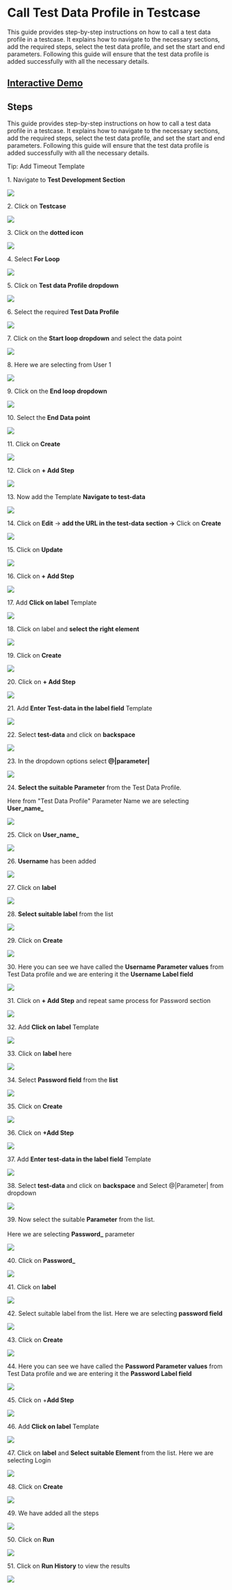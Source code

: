 # Call Test Data Profile in Testcase


This guide provides step-by-step instructions on how to call a test data profile in a testcase. It explains how to navigate to the necessary sections, add the required steps, select the test data profile, and set the start and end parameters. Following this guide will ensure that the test data profile is added successfully with all the necessary details.

## [Interactive Demo](https://app.storylane.io/share/bmkvldfnx4fh)

## Steps

This guide provides step-by-step instructions on how to call a test data profile in a testcase. It explains how to navigate to the necessary sections, add the required steps, select the test data profile, and set the start and end parameters. Following this guide will ensure that the test data profile is added successfully with all the necessary details.

Tip: Add Timeout Template


1\. Navigate to **Test Development Section**

![](https://ajeuwbhvhr.cloudimg.io/colony-recorder.s3.amazonaws.com/files/2024-03-04/ffbc9a87-d1f1-46b0-8442-d61f02bbf0ff/ascreenshot.jpeg?tl_px=0,0&br_px=1075,600&force_format=png&wat_scale=95&wat=1&wat_opacity=0.7&wat_gravity=northwest&wat_url=https://colony-recorder.s3.us-west-1.amazonaws.com/images/watermarks/FB923C_standard.png&wat_pad=0,226)


2\. Click on **Testcase**

![](https://ajeuwbhvhr.cloudimg.io/colony-recorder.s3.amazonaws.com/files/2024-03-04/7adb7676-617d-4a63-89d4-d4ab0624b780/ascreenshot.jpeg?tl_px=335,0&br_px=1410,600&force_format=png&wat_scale=95&wat=1&wat_opacity=0.7&wat_gravity=northwest&wat_url=https://colony-recorder.s3.us-west-1.amazonaws.com/images/watermarks/FB923C_standard.png&wat_pad=502,213)


3\. Click on the **dotted icon**

![](https://ajeuwbhvhr.cloudimg.io/colony-recorder.s3.amazonaws.com/files/2024-04-30/d24cd0df-7775-4f25-b322-d09783cc055f/ascreenshot.jpeg?tl_px=0,0&br_px=1075,600&force_format=png&wat_scale=95&wat=1&wat_opacity=0.7&wat_gravity=northwest&wat_url=https://colony-recorder.s3.us-west-1.amazonaws.com/images/watermarks/FB923C_standard.png&wat_pad=60,233)


4\. Select **For Loop**

![](https://ajeuwbhvhr.cloudimg.io/colony-recorder.s3.amazonaws.com/files/2024-04-30/7482f664-8f2e-4250-aa4c-6bf278128f81/ascreenshot.jpeg?tl_px=0,126&br_px=1075,727&force_format=png&wat_scale=95&wat=1&wat_opacity=0.7&wat_gravity=northwest&wat_url=https://colony-recorder.s3.us-west-1.amazonaws.com/images/watermarks/FB923C_standard.png&wat_pad=147,265)


5\. Click on **Test data Profile dropdown**

![](https://ajeuwbhvhr.cloudimg.io/colony-recorder.s3.amazonaws.com/files/2024-04-30/b8f56a13-b2e5-4912-bfda-616f0d14a6e1/ascreenshot.jpeg?tl_px=2,0&br_px=1077,600&force_format=png&wat_scale=95&wat=1&wat_opacity=0.7&wat_gravity=northwest&wat_url=https://colony-recorder.s3.us-west-1.amazonaws.com/images/watermarks/FB923C_standard.png&wat_pad=502,245)


6\. Select the required **Test Data Profile**

![](https://ajeuwbhvhr.cloudimg.io/colony-recorder.s3.amazonaws.com/files/2024-04-30/0b8ce760-4f10-4e63-9efc-4259d5741d80/ascreenshot.jpeg?tl_px=0,64&br_px=1075,665&force_format=png&wat_scale=95&wat=1&wat_opacity=0.7&wat_gravity=northwest&wat_url=https://colony-recorder.s3.us-west-1.amazonaws.com/images/watermarks/FB923C_standard.png&wat_pad=416,265)


7\. Click on the **Start loop dropdown** and select the data point

![](https://ajeuwbhvhr.cloudimg.io/colony-recorder.s3.amazonaws.com/files/2024-04-30/405baf60-788a-4ce5-94a2-2acefddfb29b/ascreenshot.jpeg?tl_px=455,0&br_px=1530,600&force_format=png&wat_scale=95&wat=1&wat_opacity=0.7&wat_gravity=northwest&wat_url=https://colony-recorder.s3.us-west-1.amazonaws.com/images/watermarks/FB923C_standard.png&wat_pad=502,231)


8\. Here we are selecting from User 1

![](https://ajeuwbhvhr.cloudimg.io/colony-recorder.s3.amazonaws.com/files/2024-04-30/cf5531bc-3fd0-4ea2-9239-445162b19f3a/ascreenshot.jpeg?tl_px=238,74&br_px=1313,675&force_format=png&wat_scale=95&wat=1&wat_opacity=0.7&wat_gravity=northwest&wat_url=https://colony-recorder.s3.us-west-1.amazonaws.com/images/watermarks/FB923C_standard.png&wat_pad=502,265)


9\. Click on the **End loop dropdown**

![](https://ajeuwbhvhr.cloudimg.io/colony-recorder.s3.amazonaws.com/files/2024-04-30/56a1475f-b0ce-4ea5-a5f1-a66ddc8dca40/ascreenshot.jpeg?tl_px=844,0&br_px=1920,600&force_format=png&wat_scale=95&wat=1&wat_opacity=0.7&wat_gravity=northwest&wat_url=https://colony-recorder.s3.us-west-1.amazonaws.com/images/watermarks/FB923C_standard.png&wat_pad=538,235)


10\. Select the **End Data point**

![](https://ajeuwbhvhr.cloudimg.io/colony-recorder.s3.amazonaws.com/files/2024-04-30/60f8d04d-eafd-4642-b340-e5b84164b509/ascreenshot.jpeg?tl_px=665,124&br_px=1740,725&force_format=png&wat_scale=95&wat=1&wat_opacity=0.7&wat_gravity=northwest&wat_url=https://colony-recorder.s3.us-west-1.amazonaws.com/images/watermarks/FB923C_standard.png&wat_pad=502,265)


11\. Click on **Create**

![](https://ajeuwbhvhr.cloudimg.io/colony-recorder.s3.amazonaws.com/files/2024-04-30/048a183f-76ef-4078-84d8-b9d29c572c5c/ascreenshot.jpeg?tl_px=844,44&br_px=1920,645&force_format=png&wat_scale=95&wat=1&wat_opacity=0.7&wat_gravity=northwest&wat_url=https://colony-recorder.s3.us-west-1.amazonaws.com/images/watermarks/FB923C_standard.png&wat_pad=963,265)


12\. Click on **+ Add Step**

![](https://ajeuwbhvhr.cloudimg.io/colony-recorder.s3.amazonaws.com/files/2024-04-30/5fa0560f-3366-4303-82d7-2eb61cd19ead/ascreenshot.jpeg?tl_px=135,0&br_px=1854,912&force_format=png&width=1120.0&wat=1&wat_opacity=0.7&wat_gravity=northwest&wat_url=https://colony-recorder.s3.us-west-1.amazonaws.com/images/watermarks/FB923C_standard.png&wat_pad=524,163)


13\. Now add the Template **Navigate to test-data**

![](https://ajeuwbhvhr.cloudimg.io/colony-recorder.s3.amazonaws.com/files/2024-04-30/8befc4dc-bdc3-4982-a403-1a29cfe78508/ascreenshot.jpeg?tl_px=141,65&br_px=1518,834&force_format=png&width=1120.0&wat=1&wat_opacity=0.7&wat_gravity=northwest&wat_url=https://colony-recorder.s3.us-west-1.amazonaws.com/images/watermarks/FB923C_standard.png&wat_pad=524,277)


14\. Click on **Edit** -&gt; **add the URL in the test-data section -&gt;** Click on **Create**

![](https://ajeuwbhvhr.cloudimg.io/colony-recorder.s3.amazonaws.com/files/2024-04-30/3bff269e-a340-4d1c-9bf2-18ce42cb9b01/ascreenshot.jpeg?tl_px=0,0&br_px=1920,912&force_format=png&width=1120.0&wat=1&wat_opacity=0.7&wat_gravity=northwest&wat_url=https://colony-recorder.s3.us-west-1.amazonaws.com/images/watermarks/FB923C_standard.png&wat_pad=865,215)


15\. Click on **Update**

![](https://ajeuwbhvhr.cloudimg.io/colony-recorder.s3.amazonaws.com/files/2024-04-30/c05edf6b-a6fb-4cf4-99ec-420e2d0fdeb7/ascreenshot.jpeg?tl_px=844,140&br_px=1920,741&force_format=png&wat_scale=95&wat=1&wat_opacity=0.7&wat_gravity=northwest&wat_url=https://colony-recorder.s3.us-west-1.amazonaws.com/images/watermarks/FB923C_standard.png&wat_pad=905,265)


16\. Click on **+ Add Step**

![](https://ajeuwbhvhr.cloudimg.io/colony-recorder.s3.amazonaws.com/files/2024-04-30/e163008b-7148-4eed-8488-6aa79d737251/ascreenshot.jpeg?tl_px=452,75&br_px=1527,676&force_format=png&wat_scale=95&wat=1&wat_opacity=0.7&wat_gravity=northwest&wat_url=https://colony-recorder.s3.us-west-1.amazonaws.com/images/watermarks/FB923C_standard.png&wat_pad=502,265)


17\. Add **Click on label** Template

![](https://ajeuwbhvhr.cloudimg.io/colony-recorder.s3.amazonaws.com/files/2024-04-30/5515f07a-ff4e-445c-a9f9-8dcdf71d5f07/ascreenshot.jpeg?tl_px=0,119&br_px=1075,720&force_format=png&wat_scale=95&wat=1&wat_opacity=0.7&wat_gravity=northwest&wat_url=https://colony-recorder.s3.us-west-1.amazonaws.com/images/watermarks/FB923C_standard.png&wat_pad=241,265)


18\. Click on label and **select the right element**

![](https://ajeuwbhvhr.cloudimg.io/colony-recorder.s3.amazonaws.com/files/2024-04-30/9f333b77-3039-497b-8100-2001e2b72be0/ascreenshot.jpeg?tl_px=844,137&br_px=1920,738&force_format=png&wat_scale=95&wat=1&wat_opacity=0.7&wat_gravity=northwest&wat_url=https://colony-recorder.s3.us-west-1.amazonaws.com/images/watermarks/FB923C_standard.png&wat_pad=576,265)


19\. Click on **Create**

![](https://ajeuwbhvhr.cloudimg.io/colony-recorder.s3.amazonaws.com/files/2024-04-30/5d08776a-a717-43ef-a3ed-5b7345310abf/ascreenshot.jpeg?tl_px=0,0&br_px=1920,912&force_format=png&width=1120.0&wat=1&wat_opacity=0.7&wat_gravity=northwest&wat_url=https://colony-recorder.s3.us-west-1.amazonaws.com/images/watermarks/FB923C_standard.png&wat_pad=1002,424)


20\. Click on **+ Add Step**

![](https://ajeuwbhvhr.cloudimg.io/colony-recorder.s3.amazonaws.com/files/2024-04-30/0439bef7-0de9-4d81-9bd5-0f94a52ebcfd/ascreenshot.jpeg?tl_px=478,142&br_px=1553,743&force_format=png&wat_scale=95&wat=1&wat_opacity=0.7&wat_gravity=northwest&wat_url=https://colony-recorder.s3.us-west-1.amazonaws.com/images/watermarks/FB923C_standard.png&wat_pad=502,265)


21\. Add **Enter Test-data in the label field** Template

![](https://ajeuwbhvhr.cloudimg.io/colony-recorder.s3.amazonaws.com/files/2024-04-30/5e55e9e6-521a-42a4-adb5-9f6e4e6f6d5c/ascreenshot.jpeg?tl_px=0,301&br_px=1075,902&force_format=png&wat_scale=95&wat=1&wat_opacity=0.7&wat_gravity=northwest&wat_url=https://colony-recorder.s3.us-west-1.amazonaws.com/images/watermarks/FB923C_standard.png&wat_pad=257,265)


22\. Select **test-data** and click on **backspace**

![](https://ajeuwbhvhr.cloudimg.io/colony-recorder.s3.amazonaws.com/files/2024-04-30/41498c1c-92c4-4d8e-bbb2-eaa93f4bb326/ascreenshot.jpeg?tl_px=0,185&br_px=1075,786&force_format=png&wat_scale=95&wat=1&wat_opacity=0.7&wat_gravity=northwest&wat_url=https://colony-recorder.s3.us-west-1.amazonaws.com/images/watermarks/FB923C_standard.png&wat_pad=210,265)


23\. In the dropdown options select **@|parameter|**

![](https://ajeuwbhvhr.cloudimg.io/colony-recorder.s3.amazonaws.com/files/2024-04-30/431856e0-2a2e-4c86-9a74-c4a5c79b60f7/ascreenshot.jpeg?tl_px=0,311&br_px=1075,912&force_format=png&wat_scale=95&wat=1&wat_opacity=0.7&wat_gravity=northwest&wat_url=https://colony-recorder.s3.us-west-1.amazonaws.com/images/watermarks/FB923C_standard.png&wat_pad=237,302)


24\. **Select the suitable Parameter** from the Test Data Profile.

Here from "Test Data Profile" Parameter Name we are selecting **User_name\_**

![](https://ajeuwbhvhr.cloudimg.io/colony-recorder.s3.amazonaws.com/files/2024-04-30/168863dc-044a-4d69-8250-3eec337062ed/ascreenshot.jpeg?tl_px=715,0&br_px=1790,600&force_format=png&wat_scale=95&wat=1&wat_opacity=0.7&wat_gravity=northwest&wat_url=https://colony-recorder.s3.us-west-1.amazonaws.com/images/watermarks/FB923C_standard.png&wat_pad=502,236)


25\. Click on **User_name\_**

![](https://ajeuwbhvhr.cloudimg.io/colony-recorder.s3.amazonaws.com/files/2024-04-30/c1602de0-6c90-4b33-92bc-66705cb3d3e0/ascreenshot.jpeg?tl_px=830,6&br_px=1905,607&force_format=png&wat_scale=95&wat=1&wat_opacity=0.7&wat_gravity=northwest&wat_url=https://colony-recorder.s3.us-west-1.amazonaws.com/images/watermarks/FB923C_standard.png&wat_pad=502,265)


26\. **Username** has been added

![](https://ajeuwbhvhr.cloudimg.io/colony-recorder.s3.amazonaws.com/files/2024-04-30/26a4d77e-feff-4bcd-b814-a9649c7138d0/ascreenshot.jpeg?tl_px=0,212&br_px=1075,813&force_format=png&wat_scale=95&wat=1&wat_opacity=0.7&wat_gravity=northwest&wat_url=https://colony-recorder.s3.us-west-1.amazonaws.com/images/watermarks/FB923C_standard.png&wat_pad=305,265)


27\. Click on **label**

![](https://ajeuwbhvhr.cloudimg.io/colony-recorder.s3.amazonaws.com/files/2024-04-30/26ad124d-db8e-4904-ac70-7b164fbc9249/ascreenshot.jpeg?tl_px=0,194&br_px=1075,795&force_format=png&wat_scale=95&wat=1&wat_opacity=0.7&wat_gravity=northwest&wat_url=https://colony-recorder.s3.us-west-1.amazonaws.com/images/watermarks/FB923C_standard.png&wat_pad=371,265)


28\. **Select suitable label** from the list

![](https://ajeuwbhvhr.cloudimg.io/colony-recorder.s3.amazonaws.com/files/2024-04-30/fbd4c494-6033-49d5-8722-e6d471e2ab73/ascreenshot.jpeg?tl_px=844,134&br_px=1920,735&force_format=png&wat_scale=95&wat=1&wat_opacity=0.7&wat_gravity=northwest&wat_url=https://colony-recorder.s3.us-west-1.amazonaws.com/images/watermarks/FB923C_standard.png&wat_pad=536,265)


29\. Click on **Create**

![](https://ajeuwbhvhr.cloudimg.io/colony-recorder.s3.amazonaws.com/files/2024-04-30/b4670c64-b6f6-4804-ac9e-d1a83de26b93/ascreenshot.jpeg?tl_px=844,271&br_px=1920,872&force_format=png&wat_scale=95&wat=1&wat_opacity=0.7&wat_gravity=northwest&wat_url=https://colony-recorder.s3.us-west-1.amazonaws.com/images/watermarks/FB923C_standard.png&wat_pad=920,265)


30\. Here you can see we have called the **Username Parameter values** from Test Data profile and we are entering it the **Username Label field**

![](https://ajeuwbhvhr.cloudimg.io/colony-recorder.s3.amazonaws.com/files/2024-05-24/397dcb4d-4c4e-4f54-928f-f742395a6ec7/user_cropped_screenshot.jpeg?tl_px=0,207&br_px=982,756&force_format=png&width=983&wat_scale=87&wat=1&wat_opacity=0.7&wat_gravity=northwest&wat_url=https://colony-recorder.s3.us-west-1.amazonaws.com/images/watermarks/FB923C_standard.png&wat_pad=359,243)


31\. Click on **+ Add Step** and repeat same process for Password section

![](https://ajeuwbhvhr.cloudimg.io/colony-recorder.s3.amazonaws.com/files/2024-04-30/b0d77c7e-674d-4d5c-879f-e328853c0ca3/ascreenshot.jpeg?tl_px=465,215&br_px=1540,816&force_format=png&wat_scale=95&wat=1&wat_opacity=0.7&wat_gravity=northwest&wat_url=https://colony-recorder.s3.us-west-1.amazonaws.com/images/watermarks/FB923C_standard.png&wat_pad=502,265)


32\. Add **Click on label** Template

![](https://ajeuwbhvhr.cloudimg.io/colony-recorder.s3.amazonaws.com/files/2024-04-30/be515127-24f7-4955-8840-14b57dc528a2/ascreenshot.jpeg?tl_px=0,304&br_px=1075,905&force_format=png&wat_scale=95&wat=1&wat_opacity=0.7&wat_gravity=northwest&wat_url=https://colony-recorder.s3.us-west-1.amazonaws.com/images/watermarks/FB923C_standard.png&wat_pad=378,265)


33\. Click on **label** here

![](https://ajeuwbhvhr.cloudimg.io/colony-recorder.s3.amazonaws.com/files/2024-05-24/a94af6c9-a079-4b21-ac4e-ed15bc446218/user_cropped_screenshot.jpeg?tl_px=0,260&br_px=1075,861&force_format=png&wat_scale=95&wat=1&wat_opacity=0.7&wat_gravity=northwest&wat_url=https://colony-recorder.s3.us-west-1.amazonaws.com/images/watermarks/FB923C_standard.png&wat_pad=271,265)


34\. Select **Password field** from the **list**

![](https://ajeuwbhvhr.cloudimg.io/colony-recorder.s3.amazonaws.com/files/2024-04-30/5c18a6b3-747c-42e9-9a7c-90f614c1f646/ascreenshot.jpeg?tl_px=844,32&br_px=1920,633&force_format=png&wat_scale=95&wat=1&wat_opacity=0.7&wat_gravity=northwest&wat_url=https://colony-recorder.s3.us-west-1.amazonaws.com/images/watermarks/FB923C_standard.png&wat_pad=540,265)


35\. Click on **Create**

![](https://ajeuwbhvhr.cloudimg.io/colony-recorder.s3.amazonaws.com/files/2024-04-30/7f8883f8-1581-436f-ba53-926a39214508/ascreenshot.jpeg?tl_px=844,311&br_px=1920,912&force_format=png&wat_scale=95&wat=1&wat_opacity=0.7&wat_gravity=northwest&wat_url=https://colony-recorder.s3.us-west-1.amazonaws.com/images/watermarks/FB923C_standard.png&wat_pad=910,290)


36\. Click on **+Add Step**

![](https://ajeuwbhvhr.cloudimg.io/colony-recorder.s3.amazonaws.com/files/2024-04-30/ef858ec2-94e3-4892-aed5-c431642a38fd/ascreenshot.jpeg?tl_px=483,281&br_px=1558,882&force_format=png&wat_scale=95&wat=1&wat_opacity=0.7&wat_gravity=northwest&wat_url=https://colony-recorder.s3.us-west-1.amazonaws.com/images/watermarks/FB923C_standard.png&wat_pad=502,265)


37\. Add **Enter test-data in the label field** Template

![](https://ajeuwbhvhr.cloudimg.io/colony-recorder.s3.amazonaws.com/files/2024-04-30/7d6d0a05-c3bd-4e9b-b650-ebce8af48046/ascreenshot.jpeg?tl_px=0,311&br_px=1075,912&force_format=png&wat_scale=95&wat=1&wat_opacity=0.7&wat_gravity=northwest&wat_url=https://colony-recorder.s3.us-west-1.amazonaws.com/images/watermarks/FB923C_standard.png&wat_pad=480,380)


38\. Select **test-data** and click on **backspace** and Select @|Parameter| from dropdown

![](https://ajeuwbhvhr.cloudimg.io/colony-recorder.s3.amazonaws.com/files/2024-04-30/bcb46f72-7437-46c4-ab2b-2b58b800b576/ascreenshot.jpeg?tl_px=0,311&br_px=1075,912&force_format=png&wat_scale=95&wat=1&wat_opacity=0.7&wat_gravity=northwest&wat_url=https://colony-recorder.s3.us-west-1.amazonaws.com/images/watermarks/FB923C_standard.png&wat_pad=255,430)


39\. Now select the suitable **Parameter** from the list.\
\
Here we are selecting **Password\_** parameter

![](https://ajeuwbhvhr.cloudimg.io/colony-recorder.s3.amazonaws.com/files/2024-05-24/b5bf6e18-d8d9-43ae-942d-78a076af4dc1/user_cropped_screenshot.jpeg?tl_px=844,54&br_px=1920,655&force_format=png&wat_scale=95&wat=1&wat_opacity=0.7&wat_gravity=northwest&wat_url=https://colony-recorder.s3.us-west-1.amazonaws.com/images/watermarks/FB923C_standard.png&wat_pad=576,265)


40\. Click on **Password\_**

![](https://ajeuwbhvhr.cloudimg.io/colony-recorder.s3.amazonaws.com/files/2024-04-30/763905b2-a2c7-4571-8af2-7da9977b10aa/ascreenshot.jpeg?tl_px=824,49&br_px=1899,650&force_format=png&wat_scale=95&wat=1&wat_opacity=0.7&wat_gravity=northwest&wat_url=https://colony-recorder.s3.us-west-1.amazonaws.com/images/watermarks/FB923C_standard.png&wat_pad=502,265)


41\. Click on **label**

![](https://ajeuwbhvhr.cloudimg.io/colony-recorder.s3.amazonaws.com/files/2024-04-30/3d77cf11-ea5b-4030-b28a-5b5690cf5618/ascreenshot.jpeg?tl_px=0,311&br_px=1075,912&force_format=png&wat_scale=95&wat=1&wat_opacity=0.7&wat_gravity=northwest&wat_url=https://colony-recorder.s3.us-west-1.amazonaws.com/images/watermarks/FB923C_standard.png&wat_pad=357,277)


42\. Select suitable label from the list. Here we are selecting **password field**

![](https://ajeuwbhvhr.cloudimg.io/colony-recorder.s3.amazonaws.com/files/2024-04-30/b667f06f-d8aa-4613-8cc4-3cdd9e6c6ad2/ascreenshot.jpeg?tl_px=812,31&br_px=1887,632&force_format=png&wat_scale=95&wat=1&wat_opacity=0.7&wat_gravity=northwest&wat_url=https://colony-recorder.s3.us-west-1.amazonaws.com/images/watermarks/FB923C_standard.png&wat_pad=502,265)


43\. Click on **Create**

![](https://ajeuwbhvhr.cloudimg.io/colony-recorder.s3.amazonaws.com/files/2024-04-30/4a9aa5de-8f02-41fc-90b9-49d62ca660d2/ascreenshot.jpeg?tl_px=844,311&br_px=1920,912&force_format=png&wat_scale=95&wat=1&wat_opacity=0.7&wat_gravity=northwest&wat_url=https://colony-recorder.s3.us-west-1.amazonaws.com/images/watermarks/FB923C_standard.png&wat_pad=897,372)


44\. Here you can see we have called the **Password Parameter values** from Test Data profile and we are entering it the **Password Label field**

![](https://ajeuwbhvhr.cloudimg.io/colony-recorder.s3.amazonaws.com/files/2024-05-24/d8ca48d8-e599-49d7-95f8-8e0cb3006a4a/user_cropped_screenshot.jpeg?tl_px=0,311&br_px=1075,912&force_format=png&wat_scale=95&wat=1&wat_opacity=0.7&wat_gravity=northwest&wat_url=https://colony-recorder.s3.us-west-1.amazonaws.com/images/watermarks/FB923C_standard.png&wat_pad=355,279)


45\. Click on +**Add Step**

![](https://ajeuwbhvhr.cloudimg.io/colony-recorder.s3.amazonaws.com/files/2024-04-30/093daea0-cbe8-4b39-971c-0e56930d6f9a/ascreenshot.jpeg?tl_px=444,311&br_px=1519,912&force_format=png&wat_scale=95&wat=1&wat_opacity=0.7&wat_gravity=northwest&wat_url=https://colony-recorder.s3.us-west-1.amazonaws.com/images/watermarks/FB923C_standard.png&wat_pad=502,307)


46\. Add **Click on label** Template

![](https://ajeuwbhvhr.cloudimg.io/colony-recorder.s3.amazonaws.com/files/2024-04-30/30fd1898-6533-4511-ad8c-b3e5727434d4/ascreenshot.jpeg?tl_px=0,311&br_px=1075,912&force_format=png&wat_scale=95&wat=1&wat_opacity=0.7&wat_gravity=northwest&wat_url=https://colony-recorder.s3.us-west-1.amazonaws.com/images/watermarks/FB923C_standard.png&wat_pad=325,404)


47\. Click on **label** and **Select suitable Element** from the list. Here we are selecting Login

![](https://ajeuwbhvhr.cloudimg.io/colony-recorder.s3.amazonaws.com/files/2024-04-30/8fe07f78-784c-4140-b05e-f57221ca31ad/ascreenshot.jpeg?tl_px=838,72&br_px=1913,673&force_format=png&wat_scale=95&wat=1&wat_opacity=0.7&wat_gravity=northwest&wat_url=https://colony-recorder.s3.us-west-1.amazonaws.com/images/watermarks/FB923C_standard.png&wat_pad=502,265)


48\. Click on **Create**

![](https://ajeuwbhvhr.cloudimg.io/colony-recorder.s3.amazonaws.com/files/2024-04-30/7a972674-86ee-40e3-a77b-44eda1a9d32f/ascreenshot.jpeg?tl_px=844,311&br_px=1920,912&force_format=png&wat_scale=95&wat=1&wat_opacity=0.7&wat_gravity=northwest&wat_url=https://colony-recorder.s3.us-west-1.amazonaws.com/images/watermarks/FB923C_standard.png&wat_pad=906,420)


49\. We have added all the steps

![](https://ajeuwbhvhr.cloudimg.io/colony-recorder.s3.amazonaws.com/files/2024-04-30/cee94eb1-f3ee-4d0f-9189-722668ae52b4/ascreenshot.jpeg?tl_px=0,311&br_px=1075,912&force_format=png&wat_scale=95&wat=1&wat_opacity=0.7&wat_gravity=northwest&wat_url=https://colony-recorder.s3.us-west-1.amazonaws.com/images/watermarks/FB923C_standard.png&wat_pad=453,469)


50\. Click on **Run**

![](https://ajeuwbhvhr.cloudimg.io/colony-recorder.s3.amazonaws.com/files/2024-05-24/3024eada-7782-4acc-ba97-36fd352ddd8a/user_cropped_screenshot.jpeg?tl_px=844,0&br_px=1920,600&force_format=png&wat_scale=95&wat=1&wat_opacity=0.7&wat_gravity=northwest&wat_url=https://colony-recorder.s3.us-west-1.amazonaws.com/images/watermarks/FB923C_standard.png&wat_pad=547,0)


51\. Click on **Run History** to view the results

![](https://ajeuwbhvhr.cloudimg.io/colony-recorder.s3.amazonaws.com/files/2024-04-30/831084c9-e1ed-429d-8b20-3d8c601a129b/ascreenshot.jpeg?tl_px=0,0&br_px=1075,600&force_format=png&wat_scale=95&wat=1&wat_opacity=0.7&wat_gravity=northwest&wat_url=https://colony-recorder.s3.us-west-1.amazonaws.com/images/watermarks/FB923C_standard.png&wat_pad=342,163)




